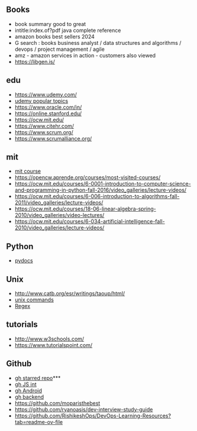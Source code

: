 ## Books
* book summary good to great
* intitle:index.of?pdf java complete reference
* amazon books best sellers 2024
* G search : books business analyst / data structures and algorithms / devops / project management / agile 
* amz - amazon services in action - customers also viewed
* https://libgen.is/

## edu
* https://www.udemy.com/
* [udemy popular topics](https://www.udemy.com/featured-topics/)
* https://www.oracle.com/in/
* https://online.stanford.edu/
* https://ocw.mit.edu/
* https://www.citehr.com/
* https://www.scrum.org/
* https://www.scrumalliance.org/

## mit
* [mit course](https://ocw.mit.edu/search/?d=Electrical%20Engineering%20and%20Computer%20Science&s=department_course_numbers.sort_coursenum)
* https://opencw.aprende.org/courses/most-visited-courses/
* https://ocw.mit.edu/courses/6-0001-introduction-to-computer-science-and-programming-in-python-fall-2016/video_galleries/lecture-videos/
* https://ocw.mit.edu/courses/6-006-introduction-to-algorithms-fall-2011/video_galleries/lecture-videos/
* https://ocw.mit.edu/courses/18-06-linear-algebra-spring-2010/video_galleries/video-lectures/
* https://ocw.mit.edu/courses/6-034-artificial-intelligence-fall-2010/video_galleries/lecture-videos/

## Python
* [pydocs](https://docs.python.org/3/tutorial/index.html)

## Unix
* http://www.catb.org/esr/writings/taoup/html/
* [unix commands](https://www.stationx.net/unix-commands-cheat-sheet/)
* [Regex](https://cheatography.com/davechild/cheat-sheets/regular-expressions/)

## tutorials
* http://www.w3schools.com/
* https://www.tutorialspoint.com/

## Github
* [gh starred repo](https://github.com/alegunta-git?tab=stars)***
* [gh JS int](https://github.com/sudheerj/javascript-interview-questions#what-are-classes-in-es6)
* [gh Android](https://github.com/amitshekhariitbhu/android-interview-questions#core-android)
* [gh backend](https://github.com/arialdomartini/Back-End-Developer-Interview-Questions#anti-corruption-layer)
* https://github.com/moparisthebest
* https://github.com/ryanoasis/dev-interview-study-guide
* https://github.com/RishikeshOps/DevOps-Learning-Resources?tab=readme-ov-file
